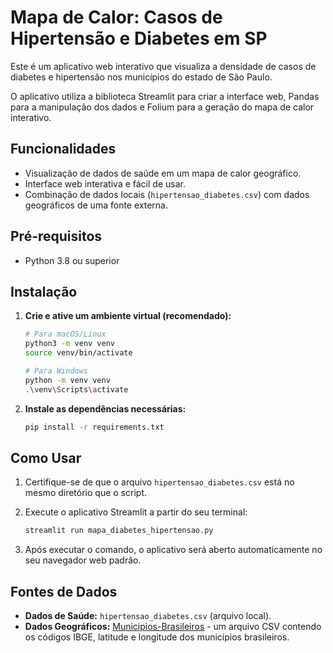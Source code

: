 # Mapa de Calor: Casos de Hipertensão e Diabetes em SP

Este é um aplicativo web interativo que visualiza a densidade de casos de diabetes e hipertensão nos municípios do estado de São Paulo.

O aplicativo utiliza a biblioteca Streamlit para criar a interface web, Pandas para a manipulação dos dados e Folium para a geração do mapa de calor interativo.

## Funcionalidades

- Visualização de dados de saúde em um mapa de calor geográfico.
- Interface web interativa e fácil de usar.
- Combinação de dados locais (`hipertensao_diabetes.csv`) com dados geográficos de uma fonte externa.

## Pré-requisitos

- Python 3.8 ou superior

## Instalação

1.  **Crie e ative um ambiente virtual (recomendado):**
    ```bash
    # Para macOS/Linux
    python3 -m venv venv
    source venv/bin/activate

    # Para Windows
    python -m venv venv
    .\venv\Scripts\activate
    ```

2.  **Instale as dependências necessárias:**
    ```bash
    pip install -r requirements.txt
    ```

## Como Usar

1.  Certifique-se de que o arquivo `hipertensao_diabetes.csv` está no mesmo diretório que o script.

2.  Execute o aplicativo Streamlit a partir do seu terminal:
    ```bash
    streamlit run mapa_diabetes_hipertensao.py
    ```

3.  Após executar o comando, o aplicativo será aberto automaticamente no seu navegador web padrão.

## Fontes de Dados

-   **Dados de Saúde:** `hipertensao_diabetes.csv` (arquivo local).
-   **Dados Geográficos:** [Municipios-Brasileiros](https://raw.githubusercontent.com/kelvins/Municipios-Brasileiros/main/csv/municipios.csv) - um arquivo CSV contendo os códigos IBGE, latitude e longitude dos municípios brasileiros.
